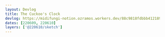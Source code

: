 ```yaml
---
layout: Devlog
title: The Cuckoo's Clock
devlog: https://midifungi-notion.ozramos.workers.dev/88c9818fdbbb4121894485f85b4ac6df
dates: [220609, 220610]
layers: ['@220610/sketch']
---
```

